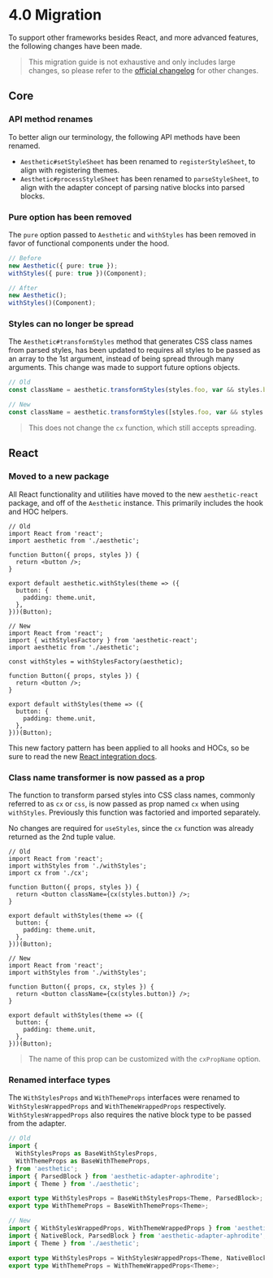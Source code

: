 # 4.0 Migration

To support other frameworks besides React, and more advanced features, the following changes have
been made.

> This migration guide is not exhaustive and only includes large changes, so please refer to the
> [official changelog](https://github.com/milesj/aesthetic/blob/master/packages/core/CHANGELOG.md)
> for other changes.

## Core

### API method renames

To better align our terminology, the following API methods have been renamed.

- `Aesthetic#setStyleSheet` has been renamed to `registerStyleSheet`, to align with registering
  themes.
- `Aesthetic#processStyleSheet` has been renamed to `parseStyleSheet`, to align with the adapter
  concept of parsing native blocks into parsed blocks.

### Pure option has been removed

The `pure` option passed to `Aesthetic` and `withStyles` has been removed in favor of functional
components under the hood.

```ts
// Before
new Aesthetic({ pure: true });
withStyles({ pure: true })(Component);

// After
new Aesthetic();
withStyles()(Component);
```

### Styles can no longer be spread

The `Aesthetic#transformStyles` method that generates CSS class names from parsed styles, has been
updated to requires all styles to be passed as an array to the 1st argument, instead of being spread
through many arguments. This change was made to support future options objects.

```ts
// Old
const className = aesthetic.transformStyles(styles.foo, var && styles.bar);

// New
const className = aesthetic.transformStyles([styles.foo, var && styles.bar]);
```

> This does not change the `cx` function, which still accepts spreading.

## React

### Moved to a new package

All React functionality and utilities have moved to the new `aesthetic-react` package, and off of
the `Aesthetic` instance. This primarily includes the hook and HOC helpers.

```tsx
// Old
import React from 'react';
import aesthetic from './aesthetic';

function Button({ props, styles }) {
  return <button />;
}

export default aesthetic.withStyles(theme => ({
  button: {
    padding: theme.unit,
  },
}))(Button);
```

```tsx
// New
import React from 'react';
import { withStylesFactory } from 'aesthetic-react';
import aesthetic from './aesthetic';

const withStyles = withStylesFactory(aesthetic);

function Button({ props, styles }) {
  return <button />;
}

export default withStyles(theme => ({
  button: {
    padding: theme.unit,
  },
}))(Button);
```

This new factory pattern has been applied to all hooks and HOCs, so be sure to read the new
[React integration docs](../integrations/react.md).

### Class name transformer is now passed as a prop

The function to transform parsed styles into CSS class names, commonly referred to as `cx` or `css`,
is now passed as prop named `cx` when using `withStyles`. Previously this function was factoried and
imported separately.

No changes are required for `useStyles`, since the `cx` function was already returned as the 2nd
tuple value.

```tsx
// Old
import React from 'react';
import withStyles from './withStyles';
import cx from './cx';

function Button({ props, styles }) {
  return <button className={cx(styles.button)} />;
}

export default withStyles(theme => ({
  button: {
    padding: theme.unit,
  },
}))(Button);
```

```tsx
// New
import React from 'react';
import withStyles from './withStyles';

function Button({ props, cx, styles }) {
  return <button className={cx(styles.button)} />;
}

export default withStyles(theme => ({
  button: {
    padding: theme.unit,
  },
}))(Button);
```

> The name of this prop can be customized with the `cxPropName` option.

### Renamed interface types

The `WithStylesProps` and `WithThemeProps` interfaces were renamed to `WithStylesWrappedProps` and
`WithThemeWrappedProps` respectively. `WithStylesWrappedProps` also requires the native block type
to be passed from the adapter.

```ts
// Old
import {
  WithStylesProps as BaseWithStylesProps,
  WithThemeProps as BaseWithThemeProps,
} from 'aesthetic';
import { ParsedBlock } from 'aesthetic-adapter-aphrodite';
import { Theme } from './aesthetic';

export type WithStylesProps = BaseWithStylesProps<Theme, ParsedBlock>;
export type WithThemeProps = BaseWithThemeProps<Theme>;
```

```ts
// New
import { WithStylesWrappedProps, WithThemeWrappedProps } from 'aesthetic-react';
import { NativeBlock, ParsedBlock } from 'aesthetic-adapter-aphrodite';
import { Theme } from './aesthetic';

export type WithStylesProps = WithStylesWrappedProps<Theme, NativeBlock, ParsedBlock>;
export type WithThemeProps = WithThemeWrappedProps<Theme>;
```
